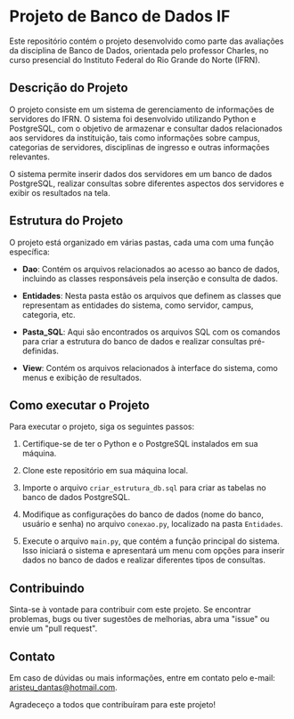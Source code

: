 # Projeto de Banco de Dados IF

Este repositório contém o projeto desenvolvido como parte das avaliações da disciplina de Banco de Dados, orientada pelo professor Charles, no curso presencial do Instituto Federal do Rio Grande do Norte (IFRN).

## Descrição do Projeto

O projeto consiste em um sistema de gerenciamento de informações de servidores do IFRN. O sistema foi desenvolvido utilizando Python e PostgreSQL, com o objetivo de armazenar e consultar dados relacionados aos servidores da instituição, tais como informações sobre campus, categorias de servidores, disciplinas de ingresso e outras informações relevantes.

O sistema permite inserir dados dos servidores em um banco de dados PostgreSQL, realizar consultas sobre diferentes aspectos dos servidores e exibir os resultados na tela.

## Estrutura do Projeto

O projeto está organizado em várias pastas, cada uma com uma função específica:

- **Dao**: Contém os arquivos relacionados ao acesso ao banco de dados, incluindo as classes responsáveis pela inserção e consulta de dados.

- **Entidades**: Nesta pasta estão os arquivos que definem as classes que representam as entidades do sistema, como servidor, campus, categoria, etc.

- **Pasta_SQL**: Aqui são encontrados os arquivos SQL com os comandos para criar a estrutura do banco de dados e realizar consultas pré-definidas.

- **View**: Contém os arquivos relacionados à interface do sistema, como menus e exibição de resultados.

## Como executar o Projeto

Para executar o projeto, siga os seguintes passos:

1. Certifique-se de ter o Python e o PostgreSQL instalados em sua máquina.

2. Clone este repositório em sua máquina local.

3. Importe o arquivo `criar_estrutura_db.sql` para criar as tabelas no banco de dados PostgreSQL.

4. Modifique as configurações do banco de dados (nome do banco, usuário e senha) no arquivo `conexao.py`, localizado na pasta `Entidades`.

5. Execute o arquivo `main.py`, que contém a função principal do sistema. Isso iniciará o sistema e apresentará um menu com opções para inserir dados no banco de dados e realizar diferentes tipos de consultas.

## Contribuindo

Sinta-se à vontade para contribuir com este projeto. Se encontrar problemas, bugs ou tiver sugestões de melhorias, abra uma "issue" ou envie um "pull request".

## Contato

Em caso de dúvidas ou mais informações, entre em contato pelo e-mail: aristeu_dantas@hotmail.com.

Agradeceço a todos que contribuíram para este projeto!
